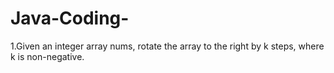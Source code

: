 # Java-Coding-
1.Given an integer array nums, rotate the array to the right by k steps, where k is non-negative.

